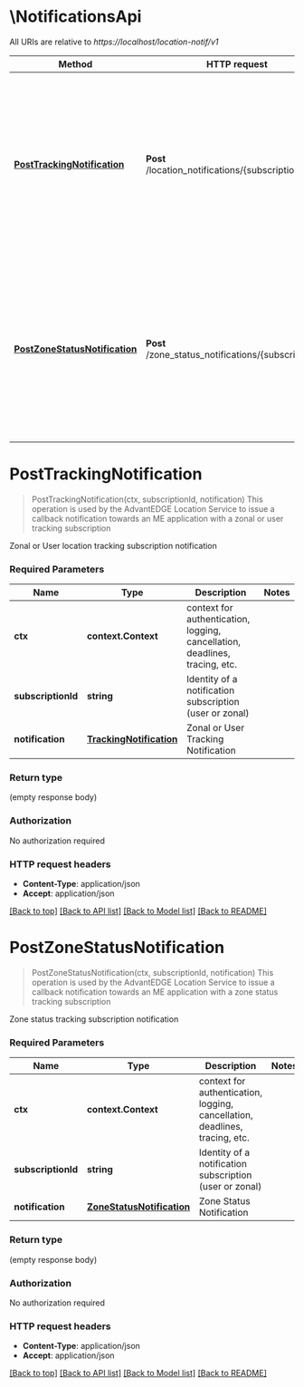 # \NotificationsApi

All URIs are relative to *https://localhost/location-notif/v1*

Method | HTTP request | Description
------------- | ------------- | -------------
[**PostTrackingNotification**](NotificationsApi.md#PostTrackingNotification) | **Post** /location_notifications/{subscriptionId} | This operation is used by the AdvantEDGE Location Service to issue a callback notification towards an ME application with a zonal or user tracking subscription
[**PostZoneStatusNotification**](NotificationsApi.md#PostZoneStatusNotification) | **Post** /zone_status_notifications/{subscriptionId} | This operation is used by the AdvantEDGE Location Service to issue a callback notification towards an ME application with a zone status tracking subscription


# **PostTrackingNotification**
> PostTrackingNotification(ctx, subscriptionId, notification)
This operation is used by the AdvantEDGE Location Service to issue a callback notification towards an ME application with a zonal or user tracking subscription

Zonal or User location tracking subscription notification

### Required Parameters

Name | Type | Description  | Notes
------------- | ------------- | ------------- | -------------
 **ctx** | **context.Context** | context for authentication, logging, cancellation, deadlines, tracing, etc.
  **subscriptionId** | **string**| Identity of a notification subscription (user or zonal) | 
  **notification** | [**TrackingNotification**](TrackingNotification.md)| Zonal or User Tracking Notification | 

### Return type

 (empty response body)

### Authorization

No authorization required

### HTTP request headers

 - **Content-Type**: application/json
 - **Accept**: application/json

[[Back to top]](#) [[Back to API list]](../README.md#documentation-for-api-endpoints) [[Back to Model list]](../README.md#documentation-for-models) [[Back to README]](../README.md)

# **PostZoneStatusNotification**
> PostZoneStatusNotification(ctx, subscriptionId, notification)
This operation is used by the AdvantEDGE Location Service to issue a callback notification towards an ME application with a zone status tracking subscription

Zone status tracking subscription notification

### Required Parameters

Name | Type | Description  | Notes
------------- | ------------- | ------------- | -------------
 **ctx** | **context.Context** | context for authentication, logging, cancellation, deadlines, tracing, etc.
  **subscriptionId** | **string**| Identity of a notification subscription (user or zonal) | 
  **notification** | [**ZoneStatusNotification**](ZoneStatusNotification.md)| Zone Status Notification | 

### Return type

 (empty response body)

### Authorization

No authorization required

### HTTP request headers

 - **Content-Type**: application/json
 - **Accept**: application/json

[[Back to top]](#) [[Back to API list]](../README.md#documentation-for-api-endpoints) [[Back to Model list]](../README.md#documentation-for-models) [[Back to README]](../README.md)

